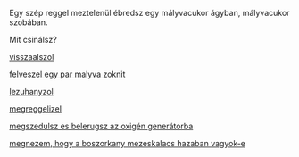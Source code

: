 Egy szép reggel meztelenül ébredsz egy mályvacukor ágyban, mályvacukor szobában.

Mit csinálsz?

[visszaalszol](alvas/alom.md)

[felveszel egy par malyva zoknit](zokni/zokni.md)

[lezuhanyzol](zuhanyzas/zuhanyzas.md)

[megreggelizel](reggeli/reggeli.md)

[megszedulsz es belerugsz az oxigén generátorba](oxygen/oxygen.md)

[megnezem, hogy a boszorkany mezeskalacs hazaban vagyok-e](boszorkany/mezeskalacs-haz.md)
